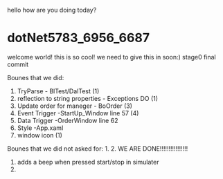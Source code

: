 hello how are you doing today?
# dotNet5783_6956_6687
welcome world!
this is so cool!
we need to give this in soon:)
stage0 final commit

Bounes that we did:
1. TryParse - BlTest/DalTest (1)
2. reflection to string properties - Exceptions DO (1)
3. Update order for maneger - BoOrder (3)
4. Event Trigger -StartUp_Window line 57 (4)
6. Data Trigger -OrderWindow line 62
7. Style -App.xaml 
8. window icon (1)


Bounes that we did not asked for:
1.
2.
WE ARE DONE!!!!!!!!!!!!!!!!
1. adds a beep when pressed start/stop in simulater
2.